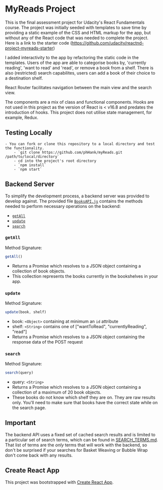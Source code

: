 # MyReads Project

This is the final assessment project for Udacity's React Fundamentals course. The project was initially seeded with templates to save time by providing a static example of the CSS and HTML markup for the app, but without any of the React code that was needed to complete the project. Here is a link to the starter code (https://github.com/udacity/reactnd-project-myreads-starter)

I added interactivity to the app by refactoring the static code in the templates. Users of the app are able to categorise books by, 'currently reading', 'want to read' and 'read', or remove a book from a shelf. There is also (restricted) search capabilites, users can add a book of their choice to a destination shelf. 

React Router facilitates navigation between the main view and the search view. 

The components are a mix of class and functional components. Hooks are not used in this project as the version of React is < v16.8 and predates the introduction of hooks. This project does not utilise state management, for example, Redux. 

## Testing Locally
    - You can fork or clone this repository to a local directory and test the functionality.
        - `git clone https://github.com/phHank/myReads.git /path/to/local/directory`
        - cd into the project's root directory
        - `npm install`
        - `npm start`

## Backend Server

To simplify the development process, a backend server was provided to develop against. The provided file [`BooksAPI.js`](src/BooksAPI.js) contains the methods needed to perform necessary operations on the backend:

* [`getAll`](#getall)
* [`update`](#update)
* [`search`](#search)

### `getAll`

Method Signature:

```js
getAll()
```

* Returns a Promise which resolves to a JSON object containing a collection of book objects.
* This collection represents the books currently in the bookshelves in your app.

### `update`

Method Signature:

```js
update(book, shelf)
```

* book: `<Object>` containing at minimum an `id` attribute
* shelf: `<String>` contains one of ["wantToRead", "currentlyReading", "read"]  
* Returns a Promise which resolves to a JSON object containing the response data of the POST request

### `search`

Method Signature:

```js
search(query)
```

* query: `<String>`
* Returns a Promise which resolves to a JSON object containing a collection of a maximum of 20 book objects.
* These books do not know which shelf they are on. They are raw results only. You'll need to make sure that books have the correct state while on the search page.

## Important
The backend API uses a fixed set of cached search results and is limited to a particular set of search terms, which can be found in [SEARCH_TERMS.md](SEARCH_TERMS.md). That list of terms are the _only_ terms that will work with the backend, so don't be surprised if your searches for Basket Weaving or Bubble Wrap don't come back with any results.

## Create React App

This project was bootstrapped with [Create React App](https://github.com/facebookincubator/create-react-app).